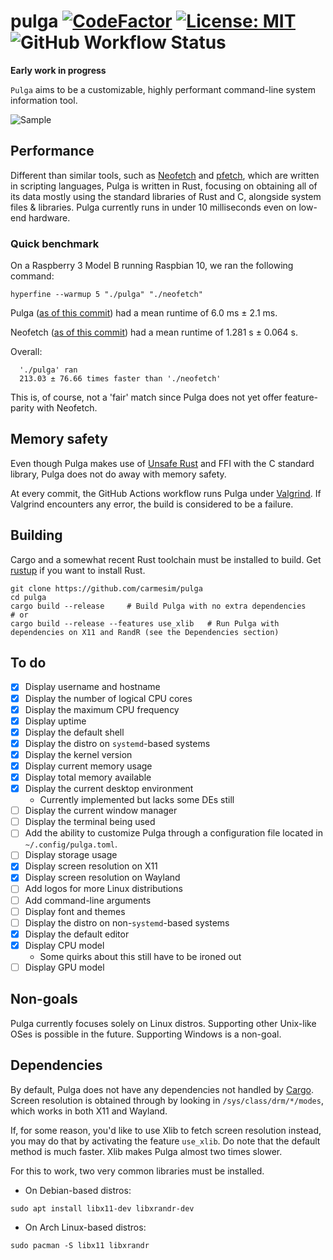 # pulga [![CodeFactor](https://www.codefactor.io/repository/github/carmesim/pulga/badge)](https://www.codefactor.io/repository/github/carmesim/pulga) [![License: MIT](https://img.shields.io/badge/License-MIT-yellow.svg)](https://opensource.org/licenses/MIT) ![GitHub Workflow Status](https://img.shields.io/github/workflow/status/carmesim/pulga/BuildAndValgrind)

**Early work in progress**

`Pulga` aims to be a customizable, highly performant command-line system information tool.

![Sample](https://user-images.githubusercontent.com/36349314/103445693-67f5ea00-4c56-11eb-8554-481b77cecbd1.png)

## Performance

Different than similar tools, such as [Neofetch](https://github.com/dylanaraps/neofetch) and [pfetch](https://github.com/dylanaraps/pfetch), which are written in scripting languages, Pulga is written in Rust, focusing on obtaining all of its data mostly using the standard libraries of Rust and C, alongside system files & libraries. Pulga currently runs in under 10 milliseconds even on low-end hardware.

### Quick benchmark

On a Raspberry 3 Model B running Raspbian 10, we ran the following command:

```shell
hyperfine --warmup 5 "./pulga" "./neofetch"
```

Pulga ([as of this commit](https://github.com/carmesim/pulga/commit/b82da05bf886ae6e87131c63a89da94a3b19edd8)) had a mean runtime of 6.0 ms ± 2.1 ms.

Neofetch ([as of this commit](https://github.com/dylanaraps/neofetch/commit/6dd85d67fc0d4ede9248f2df31b2cd554cca6c2f)) had a mean runtime of 1.281 s ± 0.064 s.

Overall:
```
  './pulga' ran
  213.03 ± 76.66 times faster than './neofetch'
```

This is, of course, not a 'fair' match since Pulga does not yet offer feature-parity with Neofetch.

## Memory safety

Even though Pulga makes use of [Unsafe Rust](https://doc.rust-lang.org/book/ch19-01-unsafe-rust.html) and FFI with the C standard library, Pulga does not do away with memory safety.

At every commit, the GitHub Actions workflow runs Pulga under [Valgrind](https://valgrind.org/). If Valgrind encounters any error, the build is considered to be a failure.

## Building

Cargo and a somewhat recent Rust toolchain must be installed to build. Get [rustup](https://rustup.rs/) if you want to install Rust.
```
git clone https://github.com/carmesim/pulga
cd pulga
cargo build --release     # Build Pulga with no extra dependencies
# or
cargo build --release --features use_xlib   # Run Pulga with dependencies on X11 and RandR (see the Dependencies section)
```

## To do

- [x] Display username and hostname
- [x] Display the number of logical CPU cores
- [x] Display the maximum CPU frequency
- [x] Display uptime
- [x] Display the default shell
- [x] Display the distro on `systemd`-based systems
- [x] Display the kernel version
- [x] Display current memory usage
- [x] Display total memory available
- [x] Display the current desktop environment
  * Currently implemented but lacks some DEs still
- [ ] Display the current window manager
- [ ] Display the terminal being used
- [ ] Add the ability to customize Pulga through a configuration file located in `~/.config/pulga.toml`.
- [ ] Display storage usage
- [x] Display screen resolution on X11
- [x] Display screen resolution on Wayland
- [ ] Add logos for more Linux distributions
- [ ] Add command-line arguments
- [ ] Display font and themes
- [ ] Display the distro on non-`systemd`-based systems
- [x] Display the default editor
- [x] Display CPU model
  * Some quirks about this still have to be ironed out
- [ ] Display GPU model

## Non-goals

Pulga currently focuses solely on Linux distros. Supporting other Unix-like OSes is possible in the future. Supporting Windows is a non-goal.

## Dependencies

By default, Pulga does not have any dependencies not handled by [Cargo](https://doc.rust-lang.org/book/ch01-03-hello-cargo.html). Screen resolution is obtained through by looking in `/sys/class/drm/*/modes`, which works in both X11 and Wayland. 

If, for some reason, you'd like to use Xlib to fetch screen resolution instead, you may do that by activating the feature `use_xlib`. Do note that the default method is much faster. Xlib makes Pulga almost two times slower.

For this to work, two very common libraries must be installed.

* On Debian-based distros:

```shell
sudo apt install libx11-dev libxrandr-dev
```

* On Arch Linux-based distros:
```shell
sudo pacman -S libx11 libxrandr
```
